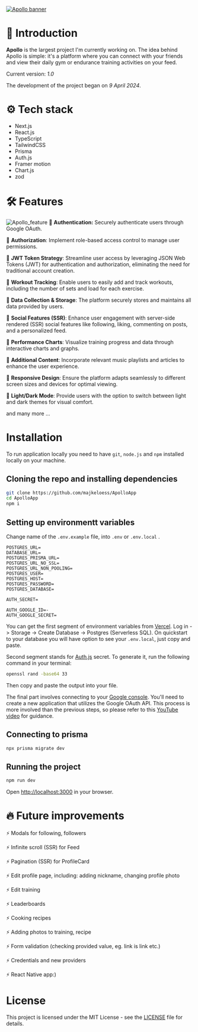 [![Apollo banner](https://github.com/majkeloess/ApolloApp/assets/118011581/4365a805-816c-4250-94b7-8dc637355c0c)](https://apollo.majkeloess.dev)

# 👋 Introduction 
**Apollo** is the largest project I'm currently working on. The idea behind Apollo is simple: it's a platform where you can connect with your friends and view their daily gym or endurance training activities on your feed. 

Current version: *1.0*

The development of the project began on *9 April 2024*.
# ⚙️ Tech stack
- Next.js
- React.js
- TypeScript
- TailwindCSS
- Prisma
- Auth.js
- Framer motion
- Chart.js
- zod
# 🛠️ Features 
![Apollo_feature](https://github.com/majkeloess/ApolloApp/assets/118011581/9695addd-d25e-431a-88ec-d439fd3480cb)
🔋 **Authentication:** Securely authenticate users through Google OAuth.

🔋 **Authorization**:  Implement role-based access control to manage user permissions.

🔋 **JWT Token Strategy**:  Streamline user access by leveraging JSON Web Tokens (JWT) for authentication and authorization, eliminating the need for traditional account creation.

🔋 **Workout Tracking**:  Enable users to easily add and track workouts, including the number of sets and load for each exercise.

🔋 **Data Collection & Storage**: The platform securely stores and maintains all data provided by users.

🔋 **Social Features (SSR)**: Enhance user engagement with server-side rendered (SSR) social features like following, liking, commenting on posts, and a personalized feed.

🔋 **Performance Charts**:  Visualize training progress and data through interactive charts and graphs.

🔋 **Additional Content**:  Incorporate relevant music playlists and articles to enhance the user experience.

🔋 **Responsive Design**: Ensure the platform adapts seamlessly to different screen sizes and devices for optimal viewing.

🔋 **Light/Dark Mode**: Provide users with the option to switch between light and dark themes for visual comfort.



and many more ...

# Installation
To run application locally you need to have `git`, `node.js` and `npm` installed locally on your machine.

## Cloning the repo and installing dependencies
```bash
git clone https://github.com/majkeloess/ApolloApp
cd ApolloApp
npm i 
```
## Setting up environmentt variables
Change name of the `.env.example` file, into `.env` or `.env.local` .
```env
POSTGRES_URL=
DATABASE_URL=
POSTGRES_PRISMA_URL=
POSTGRES_URL_NO_SSL=
POSTGRES_URL_NON_POOLING=
POSTGRES_USER=
POSTGRES_HOST=
POSTGRES_PASSWORD=
POSTGRES_DATABASE=

AUTH_SECRET=

AUTH_GOOGLE_ID=-
AUTH_GOOGLE_SECRET=
```
You can get the first segment of environment variables from [Vercel](https://vercel.com). Log in -> Storage -> Create Database -> Postgres (Serverless SQL). On quickstart to your database you will have option to see your `.env.local`, just copy and paste.

Second segment stands for [Auth.js](https://authjs.dev) secret. To generate it, run the following command in your terminal:
```bash
openssl rand -base64 33
```
Then copy and paste the output into your file. 

The final part involves connecting to your [Google console](https://console.cloud.google.com/). You'll need to create a new application that utilizes the Google OAuth API. This process is more involved than the previous steps, so please refer to this [YouTube video](https://www.youtube.com/watch?v=ot9yuKg15iA) for guidance.
## Connecting to prisma
```bash
npx prisma migrate dev
```
## Running the project
```bash
npm run dev
```
Open [http://localhost:3000](http://localhost:3000) in your browser. 


# 🔥 Future improvements
⚡ Modals for following, followers

⚡ Infinite scroll (SSR) for Feed

⚡ Pagination (SSR) for ProfileCard

⚡ Edit profile page, including: adding nickname, changing profile photo

⚡ Edit training

⚡ Leaderboards

⚡ Cooking recipes

⚡ Adding photos to training, recipe

⚡ Form validation (checking provided value, eg. link is link etc.)

⚡ Credentials and new providers

⚡ React Native app:) 

# License 

This project is licensed under the MIT License - see the [LICENSE](LICENSE) file for details.
